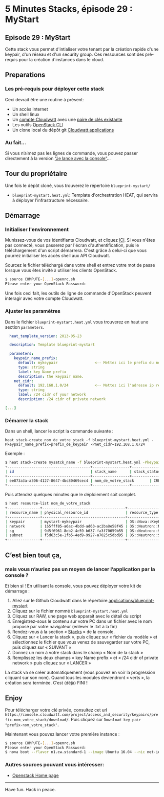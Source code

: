 # 5 Minutes Stacks, épisode 29 : MyStart #

## Episode 29 : MyStart

Cette stack vous permet d'intialiser votre tenant par la création rapide d'une keypair, d'un réseau et d'un security group. Ces ressources sont des pré-requis pour la création d'instances dans le cloud.


## Preparations

### Les pré-requis pour déployer cette stack
Ceci devrait être une routine à présent:

* Un accès internet
* Un shell linux
* Un [compte Cloudwatt](https://www.cloudwatt.com/cockpit/#/create-contact) avec une [ paire de clés existante](https://console.cloudwatt.com/project/access_and_security/?tab=access_security_tabs__keypairs_tab)
* Les outils [OpenStack CLI](http://docs.openstack.org/cli-reference/content/install_clients.html)
* Un clone local du dépôt git [Cloudwatt applications](https://github.com/cloudwatt/applications)


### Au fait...

Si vous n’aimez pas les lignes de commande, vous pouvez passer directement à la version ["Je lance avec la console"](#console)...

## Tour du propriétaire

Une fois le dépôt cloné, vous trouverez le répertoire `blueprint-mystart/`

* `blueprint-mystart.heat.yml`: Template d'orchestration HEAT, qui servira à déployer l'infrastructure nécessaire.

## Démarrage

### Initialiser l'environnement

Munissez-vous de vos identifiants Cloudwatt, et cliquez [ICI](https://console.cloudwatt.com/project/access_and_security/api_access/openrc/).
Si vous n'êtes pas connecté, vous passerez par l'écran d'authentification, puis le téléchargement d'un script démarrera. C'est grâce à celui-ci que vous pourrez initialiser les accès shell aux API Cloudwatt.

Sourcez le fichier téléchargé dans votre shell et entrez votre mot de passe lorsque vous êtes invité à utiliser les clients OpenStack.

~~~ bash
$ source COMPUTE-[...]-openrc.sh
Please enter your OpenStack Password:

~~~

Une fois ceci fait, les outils de ligne de commande d'OpenStack peuvent interagir avec votre compte Cloudwatt.


### Ajuster les paramètres

Dans le fichier `blueprint-mystart.heat.yml` vous trouverez en haut une section `parameters`.

~~~ yaml
  heat_template_version: 2013-05-23

  description: Template blueprint-mystart

  parameters:
    keypair_name_prefix:
      default: mykeypair                 <-- Mettez ici le prefix du nom de votre keypair
      type: string
      label: key Name prefix
      description: the keypair name.
    net_cidr:
      default: 192.168.1.0/24            <-- Mettez ici l'adresse ip réseaux cidr sous forme /24
      type: string
      label: /24 cidr of your network
      description: /24 cidr of private network

[...]
~~~
### Démarrer la stack

Dans un shell, lancer le script la commande suivante :

~~~
heat stack-create nom_de_votre_stack -f blueprint-mystart.heat.yml -Pkeypair_name_prefix=prefix_de_keypair -Pnet_cidr=192.168.1.0/24
~~~

Exemple :

~~~bash
$ heat stack-create mysatck_name -f blueprint-mystart.heat.yml -Pkeypair_name_prefix=préfix -Pnet_cidr=192.168.1.0/24
+--------------------------------------+-----------------+--------------------+----------------------+
| id                                   | stack_name      | stack_status       | creation_time        |
+--------------------------------------+-----------------+--------------------+----------------------+
| ee873a3a-a306-4127-8647-4bc80469cec4 | nom_de_votre_stack       | CREATE_IN_PROGRESS | 2015-11-25T11:03:51Z |
+--------------------------------------+-----------------+--------------------+----------------------+
~~~

Puis attendez quelques minutes que le déploiement soit complet.

~~~bash
$ heat resource-list nom_de_votre_stack
+---------------+--------------------------------------+----------------------------+-----------------+----------------------+
| resource_name | physical_resource_id                 | resource_type              | resource_status | updated_time         |
+---------------+--------------------------------------+----------------------------+-----------------+----------------------+
| keypair       | mystart-mykeypair                    | OS::Nova::KeyPair          | CREATE_COMPLETE | 2016-06-02T16:14:43Z |
| network       | 165fff85-a6ac-4bdd-ad63-ac2ba8e58f45 | OS::Neutron::Net           | CREATE_COMPLETE | 2016-06-02T16:14:43Z |
| sg            | 9d5f6961-8eb2-4e59-b637-fa3f70659b55 | OS::Neutron::SecurityGroup | CREATE_COMPLETE | 2016-06-02T16:14:43Z |
| subnet        | f5d63c5e-1fb5-4ed9-9927-a7025c5dbd95 | OS::Neutron::Subnet        | CREATE_COMPLETE | 2016-06-02T16:14:43Z |
+---------------+--------------------------------------+----------------------------+-----------------+----------------------+
~~~

<a name="console" />

## C’est bien tout ça,
### mais vous n’auriez pas un moyen de lancer l’application par la console ?

Et bien si ! En utilisant la console, vous pouvez déployer votre kit de démarrage :

1.	Allez sur le Github Cloudwatt dans le répertoire
[applications/blueprint-mystart](https://github.com/cloudwatt/applications/tree/master/blueprint-mystart)
2.	Cliquez sur le fichier nommé `blueprint-mystart.heat.yml`
3.	Cliquez sur RAW, une page web apparait avec le détail du script
4.	Enregistrez-sous le contenu sur votre PC dans un fichier avec le nom proposé par votre navigateur (enlever le .txt à la fin)
5.  Rendez-vous à la section « [Stacks](https://console.cloudwatt.com/project/stacks/) » de la console.
6.	Cliquez sur « Lancer la stack », puis cliquez sur « fichier du modèle » et sélectionnez le fichier que vous venez de sauvegarder sur votre PC, puis cliquez sur « SUIVANT »
7.	Donnez un nom à votre stack dans le champ « Nom de la stack »
8.	Remplissez les deux champs  « key Name prefix » et « /24 cidr of private network » puis cliquez sur « LANCER »

La stack va se créer automatiquement (vous pouvez en voir la progression cliquant sur son nom). Quand tous les modules deviendront « verts », la création sera terminée.
C’est (déjà) FINI !


## Enjoy

Pour télécharger votre clé privée, consultez cet url
`https://console.cloudwatt.com/project/access_and_security/keypairs/prefix-nom_votre_stack/download/`.
Puis cliquez sur `Download key pair "prefix-nom_votre_stack"`.

Maintenant vous pouvez lancer votre première instance :

~~~bash
$ source COMPUTE-[...]-openrc.sh
Please enter your OpenStack Password:
$ nova boot --flavor n1.cw.standard-1 --image Ubuntu 16.04 --nic net-id=id_start-net-nom_votre_stack --security-group start-sg-nom_votre_stack --key-name préfix-nom_votre_stack nom_de_votre_instance
~~~

### Autres sources pouvant vous intéresser:
* [ Openstack Home page](https://www.openstack.org/)

----
Have fun. Hack in peace.
